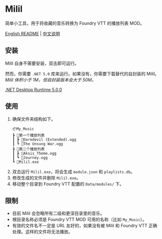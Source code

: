 # Milil
简单小工具，用于将收藏的音乐转换为 Foundry VTT 的播放列表 MOD。

[English README](README.md) | [中文说明](README_CN.md)

## 安装
Milil 自身不需要安装，双击即可运行。

然而，你需要 `.NET 5.0` 库来运行。如果没有，你需要下载替代的自封装的 Milil。*Milil 体积小于 1M，但自封装版本会大于 50M。*

[.NET Desktop Runtime 5.0.0](https://dotnet.microsoft.com/download/dotnet/5.0)

## 使用
1. 确保文件夹结构如下。
    ```
    📦My_Music
    ┣ 📂第一个播放列表
    ┃ ┣ 🎵Daredevil (Extended).ogg
    ┃ ┗ 🎵The Unsung War.ogg
    ┣ 📂第二个播放列表
    ┃ ┣ 🎵Aksis_Theme.ogg
    ┃ ┗ 🎵Journey.ogg
    ┗ 🤖Milil.exe
    ```
2. 双击运行 `Milil.exe`，将会生成 `module.json` 和 `playlists.db`。
3. 修改生成的文件并删除 `Milil.exe`。
3. 移动整个目录到 Foundry VTT 配置的 `Data/modules/` 下。

## 限制
- 目前 Milil 会忽略所有二级和更深目录里的音乐。
- 根目录名称必须是 Foundry VTT MOD 可用的名称（比如 `My_Music`）。
- 有效的文件名不一定是 URL 友好的，如果没有被 Milil 和 Foundry VTT 正确处理。这样的文件将无法播放。